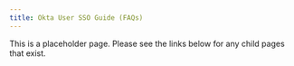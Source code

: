 ```yaml
---
title: Okta User SSO Guide (FAQs)
---
```


This is a placeholder page. Please see the links below for any child pages that exist.
